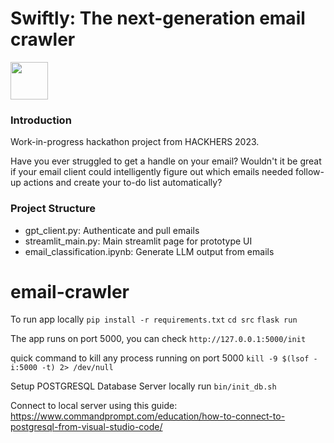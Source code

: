 # Swiftly: The next-generation email crawler 
<img src="https://github.com/sharontanxh/email-crawler/assets/81359638/6df730c4-a9e7-4c3c-8bb5-86596099897c" width="60" height="60">

### Introduction

Work-in-progress hackathon project from HACKHERS 2023.

Have you ever struggled to get a handle on your email? Wouldn't it be great if your email client could intelligently figure out which emails needed follow-up actions and create your to-do list automatically?

### Project Structure

- gpt_client.py: Authenticate and pull emails
- streamlit_main.py: Main streamlit page for prototype UI
- email_classification.ipynb: Generate LLM output from emails


# email-crawler

To run app locally
`pip install -r requirements.txt`
`cd src`
`flask run`

The app runs on port 5000, you can check 
`http://127.0.0.1:5000/init`

quick command to kill any process running on port 5000
`kill -9 $(lsof -i:5000 -t) 2> /dev/null`

Setup POSTGRESQL Database Server locally 
run `bin/init_db.sh`

Connect to local server using this guide: https://www.commandprompt.com/education/how-to-connect-to-postgresql-from-visual-studio-code/

